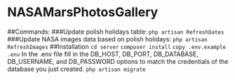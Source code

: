 # NASAMarsPhotosGallery

##Commands:
###Update polish holidays table:
```php artisan RefreshDates```
###Update NASA images data based on polish holidays:
```php artisan RefreshImages```
##Installation
```cd server```
```composer install```
```copy .env.example .env```
In the .env file fill in the DB_HOST, DB_PORT, DB_DATABASE, DB_USERNAME, and DB_PASSWORD options to match the credentials of the database you just created.
```php artisan migrate```
